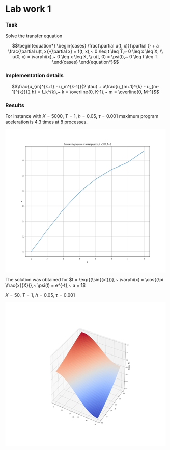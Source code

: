 # Lab work 1
### Task

Solve the transfer equation

$$\begin{equation*} 
    \begin{cases}
        \frac{\partial u(t, x)}{\partial t} + a \frac{\partial u(t, x)}{\partial x} = f(t, x),~ 0 \leq t \leq T,~ 0 \leq x \leq X, \\
        u(0, x) = \varphi(x),~ 0 \leq x \leq X, \\
        u(t, 0) = \psi(t),~ 0 \leq t \leq T.
    \end{cases}
\end{equation*}$$

### Implementation details

$$\frac{u_{m}^{k+1} - u_m^{k-1}}{2 \tau} + a\frac{u_{m+1}^{k} - u_{m-1}^{k}}{2 h} = f_k^{k},~ k = \overline{0, K-1},~ m = \overline{0, M-1}$$

### Results

For instance with $X = 5000,~ T = 1,~ h = 0.05,~ \tau = 0.001$ maximum program aceleration is 4.3 times at 8 processes.

<p align="center">
    <img src = "./images/statistic_x_5000_t_1.png" width = "700" height = "450" align = "center"/>
</p>

The solution was obtained for $f = \exp{(\sin{(xt)})},~ \varphi(x) = \cos{(\pi \frac{x}{X})},~ \psi(t) = e^{-t},~ a = 1$

$X = 50,~ T = 1,~ h = 0.05,~ \tau = 0.001$ 

<p align="center">
    <img src = "./images/res.png" width = "700" height = "450" align = "center"/>
</p>

